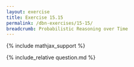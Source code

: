 ```yaml
---
layout: exercise
title: Exercise 15.15
permalink: /dbn-exercises/15-15/
breadcrumb: Probabilistic Reasoning over Time
---
```


{% include mathjax_support %}

<div><i class="arrow-up loader" data-chapter="dbn-exercises" data-exercise="ex_15" data-rating="0"></i></div>
{% include_relative question.md %}
